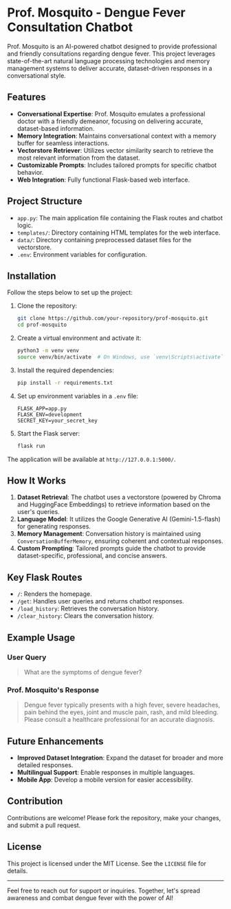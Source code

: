 # Prof. Mosquito - Dengue Fever Consultation Chatbot

Prof. Mosquito is an AI-powered chatbot designed to provide professional and friendly consultations regarding dengue fever. This project leverages state-of-the-art natural language processing technologies and memory management systems to deliver accurate, dataset-driven responses in a conversational style.

## Features

- **Conversational Expertise**: Prof. Mosquito emulates a professional doctor with a friendly demeanor, focusing on delivering accurate, dataset-based information.
- **Memory Integration**: Maintains conversational context with a memory buffer for seamless interactions.
- **Vectorstore Retriever**: Utilizes vector similarity search to retrieve the most relevant information from the dataset.
- **Customizable Prompts**: Includes tailored prompts for specific chatbot behavior.
- **Web Integration**: Fully functional Flask-based web interface.

## Project Structure

- `app.py`: The main application file containing the Flask routes and chatbot logic.
- `templates/`: Directory containing HTML templates for the web interface.
- `data/`: Directory containing preprocessed dataset files for the vectorstore.
- `.env`: Environment variables for configuration.

## Installation

Follow the steps below to set up the project:

1. Clone the repository:
   ```bash
   git clone https://github.com/your-repository/prof-mosquito.git
   cd prof-mosquito
   ```

2. Create a virtual environment and activate it:
   ```bash
   python3 -m venv venv
   source venv/bin/activate  # On Windows, use `venv\Scripts\activate`
   ```

3. Install the required dependencies:
   ```bash
   pip install -r requirements.txt
   ```

4. Set up environment variables in a `.env` file:
   ```env
   FLASK_APP=app.py
   FLASK_ENV=development
   SECRET_KEY=your_secret_key
   ```

5. Start the Flask server:
   ```bash
   flask run
   ```

The application will be available at `http://127.0.0.1:5000/`.

## How It Works

1. **Dataset Retrieval**: The chatbot uses a vectorstore (powered by Chroma and HuggingFace Embeddings) to retrieve information based on the user's queries.
2. **Language Model**: It utilizes the Google Generative AI (Gemini-1.5-flash) for generating responses.
3. **Memory Management**: Conversation history is maintained using `ConversationBufferMemory`, ensuring coherent and contextual responses.
4. **Custom Prompting**: Tailored prompts guide the chatbot to provide dataset-specific, professional, and concise answers.

## Key Flask Routes

- `/`: Renders the homepage.
- `/get`: Handles user queries and returns chatbot responses.
- `/load_history`: Retrieves the conversation history.
- `/clear_history`: Clears the conversation history.

## Example Usage

### User Query
> What are the symptoms of dengue fever?

### Prof. Mosquito's Response
> Dengue fever typically presents with a high fever, severe headaches, pain behind the eyes, joint and muscle pain, rash, and mild bleeding. Please consult a healthcare professional for an accurate diagnosis.

## Future Enhancements

- **Improved Dataset Integration**: Expand the dataset for broader and more detailed responses.
- **Multilingual Support**: Enable responses in multiple languages.
- **Mobile App**: Develop a mobile version for easier accessibility.

## Contribution

Contributions are welcome! Please fork the repository, make your changes, and submit a pull request.

## License

This project is licensed under the MIT License. See the `LICENSE` file for details.

---

Feel free to reach out for support or inquiries. Together, let's spread awareness and combat dengue fever with the power of AI!
